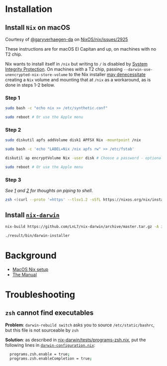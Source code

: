 # Installation

## Install `Nix` on macOS

Courtesy of [@garyverhaegen-da](https://github.com/garyverhaegen-da) on [NixOS/nix/issues/2925](https://github.com/NixOS/nix/issues/2925#issuecomment-604501661)

These instructions are for macOS El Capitan and up, on machines with no T2 chip. 

Nix wants to install itself in `/nix` but writing to `/` is disabled by [System Integrity Protection](https://support.apple.com/en-us/HT204899). On machines _with_ a T2 chip, passing `--darwin-use-unencrypted-nix-store-volume` to the Nix installer [may denecessitate](https://wickedchicken.github.io/post/macos-nix-setup/) creating a `Nix` volume and mounting that at `/nix` as a workaround, as is done in steps 1-2 below.

### Step 1
```bash
sudo bash -c "echo nix >> /etc/synthetic.conf"

sudo reboot # Or use the Apple menu
```

### Step 2
```bash
sudo diskutil apfs addVolume disk1 APFSX Nix -mountpoint /nix

sudo bash -c 'echo "LABEL=Nix /nix apfs rw" >> /etc/fstab'

diskutil ap encryptVolume Nix -user disk # Choose a password - optionally, store in Keychain

sudo reboot # Or use the Apple menu
```

### Step 3
_See [1](https://unix.stackexchange.com/questions/339237/whats-the-difference-between-curl-sh-and-sh-c-curl) and [2](https://www.rust-lang.org/tools/install) for thoughts on piping to shell_.
```bash
zsh <(curl --proto '=https' --tlsv1.2 -sSfL https://nixos.org/nix/install)
```


## Install [`nix-darwin`](https://github.com/LnL7/nix-darwin)

```bash
nix-build https://github.com/LnL7/nix-darwin/archive/master.tar.gz -A installer

./result/bin/darwin-installer
```

# Background
- [MacOS Nix setup](https://wickedchicken.github.io/post/macos-nix-setup/)
- [The Manual](https://daiderd.com/nix-darwin/manual/index.html)

# Troubleshooting
## `zsh` cannot find executables
**Problem**: `darwin-rebuild switch` asks you to source `/etc/static/bashrc`, but this file is not sourceable by `zsh`

**Solution**: as described in [nix-darwin/tests/programs-zsh.nix](https://github.com/LnL7/nix-darwin/blob/master/tests/programs-zsh.nix), put the following lines in [`darwin-configuration.nix`](`darwin-configuration.nix`):

```bash
  programs.zsh.enable = true;
  programs.zsh.enableCompletion = true;
```